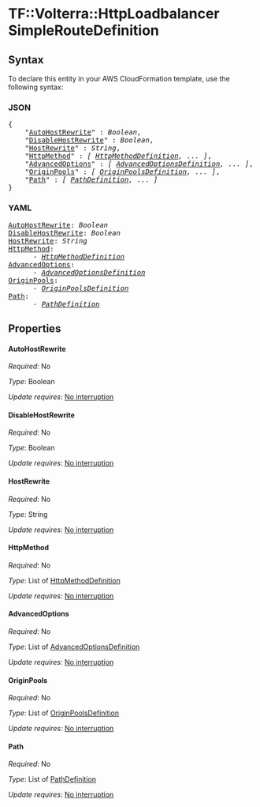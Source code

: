 # TF::Volterra::HttpLoadbalancer SimpleRouteDefinition

## Syntax

To declare this entity in your AWS CloudFormation template, use the following syntax:

### JSON

<pre>
{
    "<a href="#autohostrewrite" title="AutoHostRewrite">AutoHostRewrite</a>" : <i>Boolean</i>,
    "<a href="#disablehostrewrite" title="DisableHostRewrite">DisableHostRewrite</a>" : <i>Boolean</i>,
    "<a href="#hostrewrite" title="HostRewrite">HostRewrite</a>" : <i>String</i>,
    "<a href="#httpmethod" title="HttpMethod">HttpMethod</a>" : <i>[ <a href="httpmethoddefinition.md">HttpMethodDefinition</a>, ... ]</i>,
    "<a href="#advancedoptions" title="AdvancedOptions">AdvancedOptions</a>" : <i>[ <a href="advancedoptionsdefinition.md">AdvancedOptionsDefinition</a>, ... ]</i>,
    "<a href="#originpools" title="OriginPools">OriginPools</a>" : <i>[ <a href="originpoolsdefinition.md">OriginPoolsDefinition</a>, ... ]</i>,
    "<a href="#path" title="Path">Path</a>" : <i>[ <a href="pathdefinition.md">PathDefinition</a>, ... ]</i>
}
</pre>

### YAML

<pre>
<a href="#autohostrewrite" title="AutoHostRewrite">AutoHostRewrite</a>: <i>Boolean</i>
<a href="#disablehostrewrite" title="DisableHostRewrite">DisableHostRewrite</a>: <i>Boolean</i>
<a href="#hostrewrite" title="HostRewrite">HostRewrite</a>: <i>String</i>
<a href="#httpmethod" title="HttpMethod">HttpMethod</a>: <i>
      - <a href="httpmethoddefinition.md">HttpMethodDefinition</a></i>
<a href="#advancedoptions" title="AdvancedOptions">AdvancedOptions</a>: <i>
      - <a href="advancedoptionsdefinition.md">AdvancedOptionsDefinition</a></i>
<a href="#originpools" title="OriginPools">OriginPools</a>: <i>
      - <a href="originpoolsdefinition.md">OriginPoolsDefinition</a></i>
<a href="#path" title="Path">Path</a>: <i>
      - <a href="pathdefinition.md">PathDefinition</a></i>
</pre>

## Properties

#### AutoHostRewrite

_Required_: No

_Type_: Boolean

_Update requires_: [No interruption](https://docs.aws.amazon.com/AWSCloudFormation/latest/UserGuide/using-cfn-updating-stacks-update-behaviors.html#update-no-interrupt)

#### DisableHostRewrite

_Required_: No

_Type_: Boolean

_Update requires_: [No interruption](https://docs.aws.amazon.com/AWSCloudFormation/latest/UserGuide/using-cfn-updating-stacks-update-behaviors.html#update-no-interrupt)

#### HostRewrite

_Required_: No

_Type_: String

_Update requires_: [No interruption](https://docs.aws.amazon.com/AWSCloudFormation/latest/UserGuide/using-cfn-updating-stacks-update-behaviors.html#update-no-interrupt)

#### HttpMethod

_Required_: No

_Type_: List of <a href="httpmethoddefinition.md">HttpMethodDefinition</a>

_Update requires_: [No interruption](https://docs.aws.amazon.com/AWSCloudFormation/latest/UserGuide/using-cfn-updating-stacks-update-behaviors.html#update-no-interrupt)

#### AdvancedOptions

_Required_: No

_Type_: List of <a href="advancedoptionsdefinition.md">AdvancedOptionsDefinition</a>

_Update requires_: [No interruption](https://docs.aws.amazon.com/AWSCloudFormation/latest/UserGuide/using-cfn-updating-stacks-update-behaviors.html#update-no-interrupt)

#### OriginPools

_Required_: No

_Type_: List of <a href="originpoolsdefinition.md">OriginPoolsDefinition</a>

_Update requires_: [No interruption](https://docs.aws.amazon.com/AWSCloudFormation/latest/UserGuide/using-cfn-updating-stacks-update-behaviors.html#update-no-interrupt)

#### Path

_Required_: No

_Type_: List of <a href="pathdefinition.md">PathDefinition</a>

_Update requires_: [No interruption](https://docs.aws.amazon.com/AWSCloudFormation/latest/UserGuide/using-cfn-updating-stacks-update-behaviors.html#update-no-interrupt)

